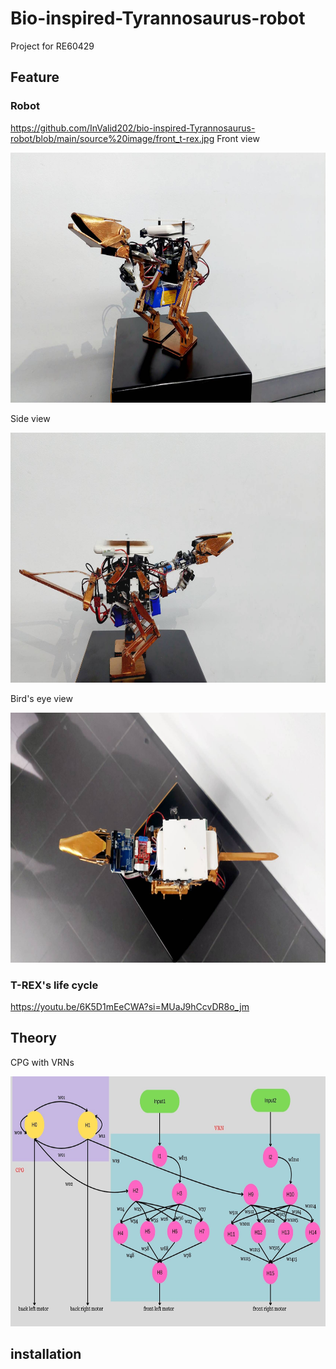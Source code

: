 # Bio-inspired-Tyrannosaurus-robot
Project for RE60429
## Feature
### Robot
https://github.com/InValid202/bio-inspired-Tyrannosaurus-robot/blob/main/source%20image/front_t-rex.jpg
Front view

<img src="https://github.com/InValid202/bio-inspired-Tyrannosaurus-robot/blob/main/source%20image/front_t-rex.jpg" width="800" height="400" />

Side view

<img src="https://github.com/InValid202/bio-inspired-Tyrannosaurus-robot/blob/main/source%20image/side_t-rex.jpg" width="800" height="400" />

Bird's eye view

<img src="https://github.com/InValid202/bio-inspired-Tyrannosaurus-robot/blob/main/source%20image/up_t-rex.jpg" width="800" height="400" />

### T-REX's life cycle
https://youtu.be/6K5D1mEeCWA?si=MUaJ9hCcvDR8o_jm

## Theory
CPG with VRNs

<img src="https://github.com/InValid202/bio-inspired-Tyrannosaurus-robot/blob/main/source%20image/so2.jpg" width="800" height="400" />

## installation
